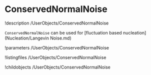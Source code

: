 # ConservedNormalNoise

!description /UserObjects/ConservedNormalNoise

`ConservedNormalNoise` can be used for [fluctuation based nucleation](Nucleation/Langevin Noise.md)

!parameters /UserObjects/ConservedNormalNoise

!listingfiles /UserObjects/ConservedNormalNoise

!childobjects /UserObjects/ConservedNormalNoise
